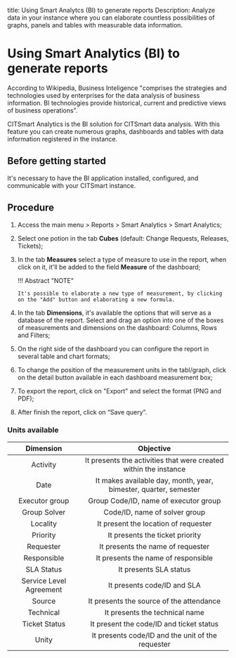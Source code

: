 title: Using Smart Analytcs (BI) to generate reports
Description: Analyze data in your instance where you can elaborate countless possibilities of graphs, panels and tables with measurable data information.
# Using Smart Analytics (BI) to generate reports

According to Wikipedia, Business Inteligence "comprises the strategies and 
technologies used by enterprises for the data analysis of business information. 
BI technologies provide historical, current and predictive views of business 
operations".

CITSmart Analytics is the BI solution for CITSmart data analysis.
With this feature you can create numerous graphs, dashboards and tables with
data information registered in the instance.

Before getting started
----------------

It's necessary to have the BI application installed, configured, and communicable 
with your CITSmart instance.

Procedure
------------

1.  Access the main menu \> Reports \> Smart Analytics \> Smart Analytics;

2.  Select one potion in the tab **Cubes** (default: Change Requests, Releases,
    Tickets);

3.  In the tab **Measures** select a type of measure to use in the report, when
    click on  it, it'll be added to the field **Measure** of the dashboard;


    !!! Abstract "NOTE"

        It's possible to elaborate a new type of measurement, by clicking on the "Add" button and elaborating a new formula.
        
    
1.  In the tab **Dimensions**, it's available the options that will serve as a database
    of the report. Select and drag an option into one of the boxes of measurements and 
    dimensions on the dashboard: Columns, Rows and Filters;

2.  On the right side of the dashboard you can configure the report in several table and chart formats;

3.  To change the position of the measurement units in the tabl/graph, click on the detail button available in each dashboard      measurement box;

4.  To export the report, click on "Export" and select the format (PNG and PDF);

5.  After finish the report, click on “Save query”.



### Units available

|             Dimension           |                                      Objective                                    |
|:-------------------------------:|:---------------------------------------------------------------------------------:|
|             Activity            |            It presents the activities that were created within the instance       |
|               Date              |          It makes available day, month, year, bimester, quarter, semester         |
|          Executor group         |                        Group Code/ID, name of executor group                      |
|           Group Solver          |                           Code/ID, name of solver group                           |
|             Locality            |                        It present the location of requester                       |
|             Priority            |                          It presents the ticket priority                          |
|            Requester            |                         It presents the name of requester                         |
|           Responsible           |                          It presents the name of responsible                      |
|            SLA Status           |                               It presents SLA status                              |
|    Service Level   Agreement    |                              It presents code/ID and SLA                          |
|              Source             |                      It presents the source of the attendance                     |
|            Technical            |                          It presents the technical name                           |
|          Ticket Status          |                     It present the code/ID and ticket status                      |
|              Unity              |                   It presents code/ID and the unit of the requester               |



<!-- !!! tip "About"

    <b>Product/Version:</b> CITSmart | 9.00 &nbsp;&nbsp;
    <b>Updated:</b>02/28/2019 – Anna Martins
